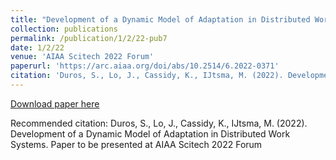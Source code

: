```yaml
---
title: "Development of a Dynamic Model of Adaptation in Distributed Work Systems"
collection: publications
permalink: /publication/1/2/22-pub7
date: 1/2/22
venue: 'AIAA Scitech 2022 Forum'
paperurl: 'https://arc.aiaa.org/doi/abs/10.2514/6.2022-0371'
citation: 'Duros, S., Lo, J., Cassidy, K., IJtsma, M. (2022). Development of a Dynamic Model of Adaptation in Distributed Work Systems. Paper to be presented at AIAA Scitech 2022 Forum'
---
```


<a href='https://arc.aiaa.org/doi/abs/10.2514/6.2022-0371'>Download paper here</a>

Recommended citation: Duros, S., Lo, J., Cassidy, K., IJtsma, M. (2022). Development of a Dynamic Model of Adaptation in Distributed Work Systems. Paper to be presented at AIAA Scitech 2022 Forum